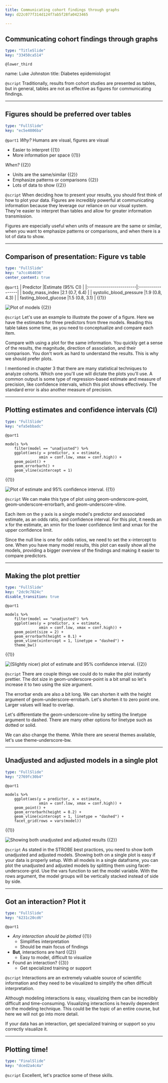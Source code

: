 ```yaml
---
title: Communicating cohort findings through graphs
key: d22c077f314d124f7ab5f28fa0423465

---
```

## Communicating cohort findings through graphs

```yaml
type: "TitleSlide"
key: "33450ca514"
```

`@lower_third`

name: Luke Johnston
title: Diabetes epidemiologist


`@script`
Traditionally, results from cohort studies are presented as tables, but in general, tables are not as effective as figures for communicating findings.


---
## Figures should be preferred over tables

```yaml
type: "FullSlide"
key: "ec5e4806ba"
```

`@part1`
*Why?* Humans are visual, figures are visual

- Easier to interpret {{1}}
- More information per space {{1}}

*When?* {{2}}

- Units are the same/similar {{2}}
- Emphasize patterns or comparisons {{2}}
- Lots of data to show {{2}}


`@script`
When deciding how to present your results, you should first think of how to plot your data. Figures are incredibly powerful at communicating information because they leverage our reliance on our visual system. They're easier to interpret than tables and allow for greater information transmission. 

Figures are especially useful when units of measure are the same or similar, when you want to emphasize patterns or comparisons, and when there is a lot of data to show.


---
## Comparison of presentation: Figure vs table

```yaml
type: "FullSlide"
key: "a7cc464036"
center_content: true
```

`@part1`
| Predictor               |Estimate (95% CI) |
|:------------------------|:-----------------|
| body_mass_index         |2.1 (0.7, 6.4)    |
| systolic_blood_pressure |1.9 (0.8, 4.3)    |
| fasting_blood_glucose   |1.5 (0.8, 3.1)    | {{1}}

![Plot of models](https://assets.datacamp.com/production/repositories/2079/datasets/140d160b5870b6468e31abb9a971d337c4c79ceb/ch4-v2-models.png) {{2}}


`@script`
Let's use an example to illustrate the power of a figure. Here we have the estimates for three predictors from three models. Reading this table takes some time, as you need to conceptualize and compare each item.

Compare with using a plot for the same information. You quickly get a sense of the results, the magnitude, direction of association, and their comparison. You don't work as hard to understand the results. This is why we should prefer plots.

I mentioned in chapter 3 that there are many statistical techniques to analyze cohorts. Which one you'll use will dictate the plots you'll use. A common output is some type of regression-based estimate and measure of precision, like confidence intervals, which this plot shows effectively. The standard error is also another measure of precision.


---
## Plotting estimates and confidence intervals (CI)

```yaml
type: "FullSlide"
key: "efa5ebbadc"
```

`@part1`
```{r}
models %>%
    filter(model == "unadjusted") %>%
    ggplot(aes(y = predictor, x = estimate, 
               xmin = conf.low, xmax = conf.high)) +
    geom_point() +
    geom_errorbarh() +
    geom_vline(xintercept = 1)
```
{{1}}

![Plot of estimate and 95% confidence interval.](https://assets.datacamp.com/production/repositories/2079/datasets/25486b26544f91dfece966db92fae24f0a3e0f3c/ch4-v2-estimate-ci-basic.png) {{1}}


`@script`
We can make this type of plot using geom-underscore-point, geom-underscore-errorbarh, and geom-underscore-vline. 

Each item on the y axis is a single model's predictor and associated estimate, as an odds ratio, and confidence interval. For this plot, it needs an x for the estimate, an xmin for the lower confidence limit and xmax for the upper confidence limit.

Since the null line is one for odds ratios, we need to set the x-intercept to one. When you have many model results, this plot can easily show all the models, providing a bigger overview of the findings and making it easier to compare predictors.


---
## Making the plot prettier

```yaml
type: "FullSlide"
key: "2dc9c7824c"
disable_transition: true
```

`@part1`
```{r}
models %>%
    filter(model == "unadjusted") %>%
    ggplot(aes(y = predictor, x = estimate, 
    		   xmin = conf.low, xmax = conf.high)) +
    geom_point(size = 2) +
    geom_errorbarh(height = 0.1) +
    geom_vline(xintercept = 1, linetype = "dashed") +
    theme_bw()
```
{{1}}

![(Slightly nicer) plot of estimate and 95% confidence interval.](https://assets.datacamp.com/production/repositories/2079/datasets/7bae2f71e5e1e6b0349ced75f3b5422af184c289/ch4-v2-estimate-ci-nicer.png) {{2}}


`@script`
There are couple things we could do to make the plot instantly prettier. The dot size in geom-underscore-point is a bit small so let's increase it to two using the size argument.

The errorbar ends are also a bit long. We can shorten it with the height argument of geom-underscore-errobarh. Let's shorten it to zero point one. Larger values will lead to overlap.

Let's differentiate the geom-underscore-vline by setting the linetype argument to dashed. There are many other options for linetype such as dotted or solid.

We can also change the theme. While there are several themes available, let's use theme-underscore-bw.


---
## Unadjusted and adjusted models in a single plot

```yaml
type: "FullSlide"
key: "2769fc30b4"
```

`@part1`
```{r}
models %>%
    ggplot(aes(y = predictor, x = estimate, 
               xmin = conf.low, xmax = conf.high)) +
    geom_point() +
    geom_errorbarh(height = 0.2) +
    geom_vline(xintercept = 1, linetype = "dashed") +
    facet_grid(rows = vars(model))
```
{{1}}

![Showing both unadjusted and adjusted results](https://assets.datacamp.com/production/repositories/2079/datasets/07618ebbfd68c3d3a9c8e64fbe139b40d34e2ef4/ch4-v2-unadjusted-adjusted.png) {{2}}


`@script`
As stated in the STROBE best practices, you need to show both unadjusted and adjusted models. Showing both on a single plot is easy if your data is properly setup. With all models in a single dataframe, you can plot the unadjusted and adjusted models by splitting them using facet-underscore-grid. Use the vars function to set the model variable. With the rows argument, the model groups will be vertically stacked instead of side by side.


---
## Got an interaction? Plot it

```yaml
type: "FullSlide"
key: "6231c20cd6"
```

`@part1`
- *Any interaction should be plotted* {{1}}
    - Simplifies interpretation
    - Should be main focus of findings
- **But**, interactions are hard {{2}}
    - Easy to model, difficult to visualize
- Found an interaction? {{3}}
    - Get specialized training or support


`@script`
Interactions are an extremely valuable source of scientific information and they need to be visualized to simplify the often difficult interpretation. 

Although modeling interactions is easy, visualizing them can be incredibly difficult and time-consuming. Visualizing interactions is heavily dependent on the modeling technique. This could be the topic of an entire course, but here we will not go into more detail. 

If your data has an interaction, get specialized training or support so you correctly visualize it.


---
## Plotting time!

```yaml
type: "FinalSlide"
key: "dced2a4c4a"
```

`@script`
Excellent, let's practice some of these skills.

